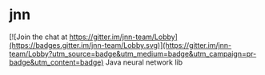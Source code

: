 # jnn

[![Join the chat at https://gitter.im/jnn-team/Lobby](https://badges.gitter.im/jnn-team/Lobby.svg)](https://gitter.im/jnn-team/Lobby?utm_source=badge&utm_medium=badge&utm_campaign=pr-badge&utm_content=badge)
Java neural network lib
